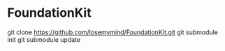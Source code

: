 # FoundationKit
git clone https://github.com/losemymind/FoundationKit.git
git submodule init
git submodule update
